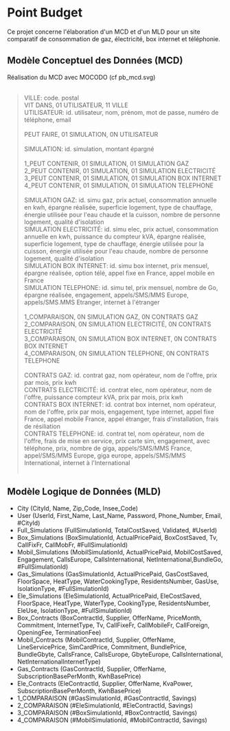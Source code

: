 # Point Budget

Ce projet concerne l'élaboration d'un MCD et d'un MLD pour un site comparatif de consommation de gaz, électricité, box internet et téléphonie.

## Modèle Conceptuel des Données (MCD)

Réalisation du MCD avec MOCODO (cf pb_mcd.svg)<br/><br/>

> VILLE: code. postal<br/>VIT DANS, 01 UTILISATEUR, 11 VILLE<br/>UTILISATEUR: id. utilisateur, nom, prénom, mot de passe, numéro de téléphone, email<br/><br/>PEUT FAIRE, 01 SIMULATION, 0N UTILISATEUR <br/><br/>SIMULATION: id. simulation, montant épargné<br/><br/>1_PEUT CONTENIR, 01 SIMULATION, 01 SIMULATION GAZ<br/>2_PEUT CONTENIR, 01 SIMULATION, 01 SIMULATION ELECTRICITÉ<br/>3_PEUT CONTENIR, 01 SIMULATION, 01 SIMULATION BOX INTERNET<br/>4_PEUT CONTENIR, 01 SIMULATION, 01 SIMULATION TELEPHONE<br/><br/>SIMULATION GAZ: id. simu gaz, prix actuel, consommation annuelle en kwh, épargne réalisée, superficie logement, type de chauffage, énergie utilisée pour l'eau chaude et la cuisson, nombre de personne logement, qualité d'isolation<br/>SIMULATION ELECTRICITÉ: id. simu elec, prix actuel, consommation annuelle en kwh, puissance du compteur kVA, épargne réalisée, superficie logement, type de chauffage, énergie utilisée pour la cuisson, énergie utilisée pour l'eau chaude, nombre de personne logement, qualité d'isolation<br/>SIMULATION BOX INTERNET: id. simu box internet, prix mensuel, épargne réalisée, option télé, appel fixe en France, appel mobile en France<br/>SIMULATION TELEPHONE: id. simu tel, prix mensuel, nombre de Go, épargne réalisée, engagement, appels/SMS/MMS Europe, appels/SMS.MMS Etranger, internet à l'étranger<br/><br/>1_COMPARAISON, 0N SIMULATION GAZ, 0N CONTRATS GAZ <br/>2_COMPARAISON, 0N SIMULATION ELECTRICITÉ, 0N CONTRATS ELECTRICITÉ<br/>3_COMPARAISON, 0N SIMULATION BOX INTERNET, 0N CONTRATS BOX INTERNET <br/>4_COMPARAISON, 0N SIMULATION TELEPHONE, 0N CONTRATS TELEPHONE<br/><br/>CONTRATS GAZ: id. contrat gaz, nom opérateur, nom de l'offre, prix par mois, prix kwh<br/>CONTRATS ELECTRICITÉ: id. contrat elec, nom opérateur, nom de l'offre, puissance compteur kVA, prix par mois, prix kwh<br/>CONTRATS BOX INTERNET: id. contrat box internet, nom opérateur, nom de l'offre, prix par mois, engagement, type internet, appel fixe France, appel mobile France, appel étranger, frais d'installation, frais de résiliation<br/>CONTRATS TELEPHONE: id. contrat tel, nom opérateur, nom de l'offre, frais de mise en service, prix carte sim, engagement, avec téléphone, prix, nombre de giga, appels/SMS/MMS France, appel/SMS/MMS Europe, giga europe, appels/SMS/MMS International, internet à l'International<br/><br/>


## Modèle Logique de Données (MLD)

- City (CityId, Name, Zip_Code, Insee_Code)
- User (UserId, First_Name, Last_Name, Password, Phone_Number, Email, #CityId)
- Full_Simulations (FullSimulationId, TotalCostSaved, Validated, #UserId)
- Box_Simulations (BoxSimulationId, ActualPricePaid, BoxCostSaved, Tv, CallFixFr, CallMobFr, #FullSimulationId)
- Mobil_Simulations (MobilSimulationId, ActualPricePaid, MobilCostSaved, Engagement, CallsEurope, CallsInternational, NetInternational,BundleGo, #FullSimulationId)
- Gas_Simulations (GasSimulationId, ActualPricePaid, GasCostSaved, FloorSpace, HeatType, WaterCookingType, ResidentsNumber, GasUse, IsolationType, #FullSimulationId)
- Ele_Simulations (EleSimulationId, ActualPricePaid, EleCostSaved, FloorSpace, HeatType, WaterType, CookingType, ResidentsNumber, EleUse, IsolationType, #FullSimulationId)
- Box_Contracts (BoxContractId, Supplier, OfferName, PriceMonth, Commitment, InternetType, Tv, CallFixeFr, CallMobileFr, CallForeign, OpeningFee, TerminationFee)
- Mobil_Contracts (MobilContractId, Supplier, OfferName, LineServicePrice, SimCardPrice, Commitment, BundlePrice, BundleGbyte, CallsFrance, CallsEurope, GbyteEurope, CallsInternational, NetInternationalInternetType)
- Gas_Contracts (GasContractId, Supplier, OfferName, SubscriptionBasePerMonth, KwhBasePrice)
- Ele_Contracts (EleContractId, Supplier, OfferName, KvaPower, SubscriptionBasePerMonth, KwhBasePrice)
- 1_COMPARAISON (#GasSimulationId, #GasContractId, Savings)
- 2_COMPARAISON (#EleSimulationId, #EleContractId, Savings)
- 3_COMPARAISON (#BoxSimulationId, #BoxContractId, Savings)
- 4_COMPARAISON (#MobilSimulationId, #MobilContractId, Savings)